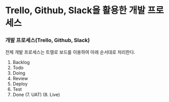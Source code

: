 # Trello, Github, Slack을 활용한 개발 프로세스

### 개발 프로세스(Trello, Github, Slack)

전체 개발 프로세스는 트렐로 보드를 이용하여 아래 순서대로 처리한다.
1. Backlog
2. Todo
3. Doing
4. Review
5. Deploy
6. Test
7. Done
(7. UAT)
(8. Live)
